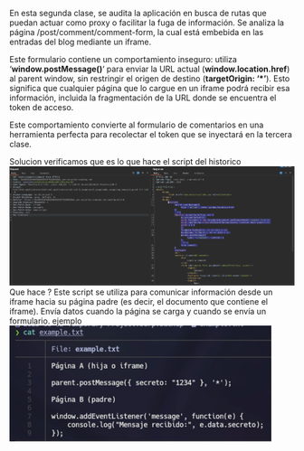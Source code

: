 En esta segunda clase, se audita la aplicación en busca de rutas que puedan actuar como proxy o facilitar la fuga de información. Se analiza la página /post/comment/comment-form, la cual está embebida en las entradas del blog mediante un iframe.

Este formulario contiene un comportamiento inseguro: utiliza ‘**window.postMessage()**‘ para enviar la URL actual (**window.location.href**) al parent window, sin restringir el origen de destino (**targetOrigin: ‘*’**). Esto significa que cualquier página que lo cargue en un iframe podrá recibir esa información, incluida la fragmentación de la URL donde se encuentra el token de acceso.

Este comportamiento convierte al formulario de comentarios en una herramienta perfecta para recolectar el token que se inyectará en la tercera clase.

Solucion
verificamos que es lo que hace el script del historico
![Pasted_image_20250830193701.png](/Imagenes/Pasted_image_20250830193701.png)
Que hace ?
Este script se utiliza para comunicar información desde un iframe hacia su página padre (es decir, el documento que contiene el iframe). Envía datos cuando la página se carga y cuando se envía un formulario.
ejemplo
![Pasted_image_20250830193818.png](/Imagenes/Pasted_image_20250830193818.png)
